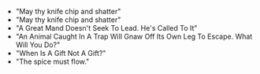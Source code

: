  
* "May thy knife chip and shatter"
* "May thy knife chip and shatter"
* "A Great Mand Doesn't Seek To Lead. He's Called To It"
* "An Animal Caught In A Trap Will Gnaw Off Its Own Leg To Escape. What Will You Do?"
* "When Is A Gift Not A Gift?"
* "The spice must flow."
